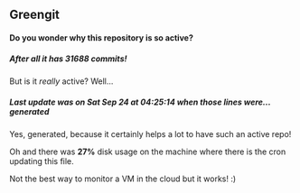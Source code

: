 ## Greengit

#### Do you wonder why this repository is so active?

##### After all it has 31688 commits!

But is it *really* active? Well...

##### Last update was on Sat Sep 24 at 04:25:14 when those lines were... generated

Yes, generated, because it certainly helps a lot to have such an active repo!

Oh and there was **27%** disk usage on the machine
where there is the cron updating this file.

Not the best way to monitor a VM in the cloud but it works! :)
